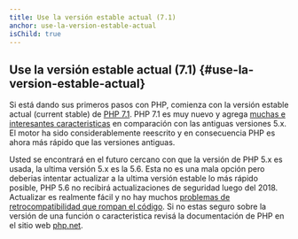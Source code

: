 ```yaml
---
title: Use la versión estable actual (7.1)
anchor: use-la-version-estable-actual
isChild: true
---
```


## Use la versión estable actual (7.1) {#use-la-version-estable-actual}

Si está dando sus primeros pasos con PHP, comienza con la versión estable actual (current stable) de [PHP 7.1][php-release]. PHP 7.1 es muy nuevo y agrega [muchas e interesantes caracteristicas](#language_highlights) en comparación con las antiguas versiones 5.x. El motor ha sido considerablemente reescrito y en consecuencia PHP es ahora más rápido que las versiones antiguas.

Usted se encontrará en el futuro cercano con que la versión de PHP 5.x es usada, la ultima versión 5.x es la 5.6. Esta no es una mala opción pero deberias intentar actualizar a la ultima versión estable lo más rápido posible, PHP 5.6 no recibirá actualizaciones de seguridad luego del 2018. Actualizar es realmente fácil y no hay muchos [problemas de retrocompatibilidad que rompan el código][php71-bc]. Si no estas seguro sobre la versión de una función o caracteristica revisá la documentación de PHP en el sitio web [php.net][php-docs].

[php-release]: http://www.php.net/downloads.php
[php-docs]: http://www.php.net/manual/es/
[php71-bc]: http://php.net/manual/migration71.incompatible.php
